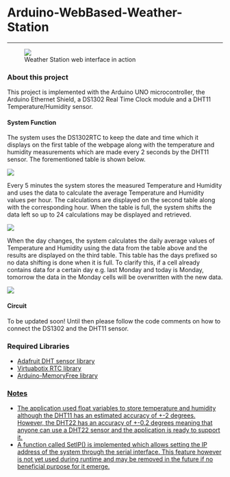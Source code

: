 <h1>Arduino-WebBased-Weather-Station</h1>
<hr>
<figure>
  <img src = "https://user-images.githubusercontent.com/11696874/78469800-f15ea700-772c-11ea-9fcb-70e8d113f4eb.png">
  <figcaption> Weather Station web interface in action</figcaption>
</figure>

<h3>About this project</h3>
  <p> This project is implemented with the Arduino UNO microcontroller, the Arduino Ethernet Shield, a DS1302 Real Time Clock module and a DHT11 Temperature/Humidity sensor.</p>
  <h4> System Function</h4>
  <p> The system uses the DS1302RTC to keep the date and time which it displays on the first table of the webpage along with the temperature and humidity measurements which are made every 2 seconds by the DHT11 sensor. The forementioned table is shown below.</p>
  <img src= "https://user-images.githubusercontent.com/11696874/78470346-6d5aee00-7731-11ea-907f-b30ef4c0a466.png">
  <p> Every 5 minutes the system stores the measured Temperature and Humidity and uses the data to calculate the average Temperature and Humidity values per hour. The calculations are displayed on the second table along with the corresponding hour. When the table is full, the system shifts the data left so up to 24 calculations may be displayed and retrieved.</p>
  <img src = "https://user-images.githubusercontent.com/11696874/78470478-9334c280-7732-11ea-8a5e-759969fea7df.png">
<p> When the day changes, the system calculates the daily average values of Temperature and Humidity using the data from the table above and the results are displayed on the third table. This table has the days prefixed so no data shifting is done when it is full. To clarify this, if a cell already contains data for a certain day e.g. last Monday and today is Monday, tomorrow the data in the Monday cells will be overwritten with the new data.</p>
  <img src = "https://user-images.githubusercontent.com/11696874/78470608-94b2ba80-7733-11ea-836d-97b41877a133.png">
<h4>Circuit</h4>
To be updated soon! Until then please follow the code comments on how to connect the DS1302 and the DHT11 sensor.


<h3>Required Libraries</h3>
<ul>
  <li><a href = "https://github.com/adafruit/DHT-sensor-library">Adafruit DHT sensor library</li>
  <li><a href = "https://github.com/chrisfryer78/ArduinoRTClibrary">Virtuabotix RTC library</li>
  <li><a href = "https://github.com/mpflaga/Arduino-MemoryFree">Arduino-MemoryFree library</li>
</ul>

<h3>Notes</h3>
<p><ul>
  <li>The application used float variables to store temperature and humidity although the DHT11 has an estimated accuracy of +-2 degrees. However, the DHT22 has an accuracy of +-0.2 degrees meaning that anyone can use a DHT22 sensor and the application is ready to support it.</li>
  <li>A function called SetIP() is implemented which allows setting the IP address of the system through the serial interface. This feature however is not yet used during runtime and may be removed in the future if no beneficial purpose for it emerge.</li></p> 
